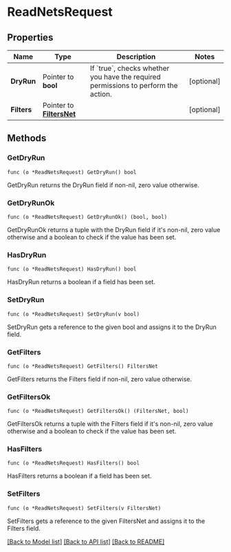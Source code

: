 # ReadNetsRequest

## Properties

Name | Type | Description | Notes
------------ | ------------- | ------------- | -------------
**DryRun** | Pointer to **bool** | If &#x60;true&#x60;, checks whether you have the required permissions to perform the action. | [optional] 
**Filters** | Pointer to [**FiltersNet**](FiltersNet.md) |  | [optional] 

## Methods

### GetDryRun

`func (o *ReadNetsRequest) GetDryRun() bool`

GetDryRun returns the DryRun field if non-nil, zero value otherwise.

### GetDryRunOk

`func (o *ReadNetsRequest) GetDryRunOk() (bool, bool)`

GetDryRunOk returns a tuple with the DryRun field if it's non-nil, zero value otherwise
and a boolean to check if the value has been set.

### HasDryRun

`func (o *ReadNetsRequest) HasDryRun() bool`

HasDryRun returns a boolean if a field has been set.

### SetDryRun

`func (o *ReadNetsRequest) SetDryRun(v bool)`

SetDryRun gets a reference to the given bool and assigns it to the DryRun field.

### GetFilters

`func (o *ReadNetsRequest) GetFilters() FiltersNet`

GetFilters returns the Filters field if non-nil, zero value otherwise.

### GetFiltersOk

`func (o *ReadNetsRequest) GetFiltersOk() (FiltersNet, bool)`

GetFiltersOk returns a tuple with the Filters field if it's non-nil, zero value otherwise
and a boolean to check if the value has been set.

### HasFilters

`func (o *ReadNetsRequest) HasFilters() bool`

HasFilters returns a boolean if a field has been set.

### SetFilters

`func (o *ReadNetsRequest) SetFilters(v FiltersNet)`

SetFilters gets a reference to the given FiltersNet and assigns it to the Filters field.


[[Back to Model list]](../README.md#documentation-for-models) [[Back to API list]](../README.md#documentation-for-api-endpoints) [[Back to README]](../README.md)


